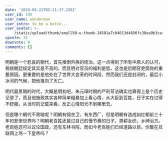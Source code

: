 ```yaml
---
date: '2018-03-21T02:11:37.226Z'
user_id: 145
user_name: wonderman
user_intro: to be a bette...
user_avatar: >-
    /static/upload/thumb/small50-u-thumb-14501a7c04613d4656fc38ea9b3caf374876385b7dd.png
upvote: 32
downvote: 0
comments: []
---
```


明朝是一个悲哀的朝代，首先推倒外族的统治，这一点得到了所有中原人的认可，税赋朝廷规定其实是不高的。而且明对官员的福利是低，这也是后期官吏腐败的重要原因。更重要的是他处在了世界大变革的时间段，然而我们还是封闭的，最后小冰河的气候，把他推向了灭亡。

明代最黑暗的时代，大概是明初吧，朱元璋时期的严刑苛法确实也算得上是个历史记录了，而且他施政其实各种简单粗暴加上看心情，从大臣到百姓，日子实在过得不舒服，从当时的记载来看，反正心情阳光不到哪里去。  

但是哪个朝代不黑暗呢？明朝有锦衣卫，有东西厂，但是明朝有造成如红朝前三十年的悲惨世界吗？明朝老百姓还是过自己的慢节奏的日子，男耕女织，乡绅治方。老百姓还可以议论国政，还有东林书院，而如今老百姓们已经道路以目，你敢在互联网上骂一下皇帝吗？

